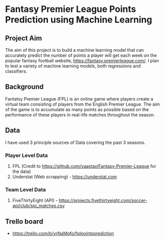 # Fantasy Premier League Points Prediction using Machine Learning

## Project Aim
The aim of this project is to build a machine learning model that can accurately predict the number of points a player will get each week on the popular fantasy football website, https://fantasy.premierleague.com/. I plan to test a variety of machine learning models, both regressions and classifiers.

## Background
Fantatsy Premier League (FPL) is an online game where players create a virtual team consisting of players from the English Premier League. The aim of the game is to accumulate as many points as possible based on the performance of these players in real-life matches throughout the season.

## Data

I have used 3 principle sources of Data covering the past 3 seasons.

### Player Level Data
1. FPL  (Credit to https://github.com/vaastav/Fantasy-Premier-League for the data)
2. Understat (Web scrapping) - https://understat.com

### Team Level Data
1. FiveThirtyEight (API) - https://projects.fivethirtyeight.com/soccer-api/club/spi_matches.csv

## Trello board
- https://trello.com/b/vrNaMqfo/fplpointsprediction
